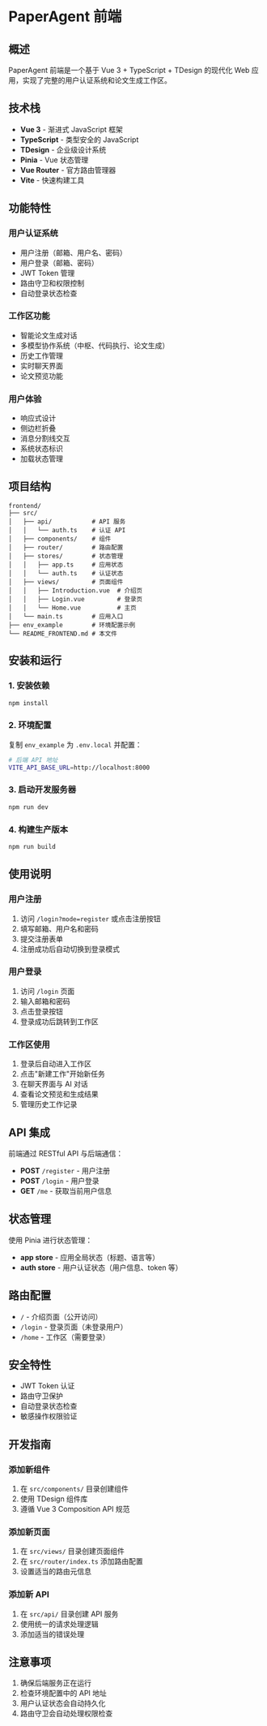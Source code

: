 # PaperAgent 前端

## 概述

PaperAgent 前端是一个基于 Vue 3 + TypeScript + TDesign 的现代化 Web 应用，实现了完整的用户认证系统和论文生成工作区。

## 技术栈

- **Vue 3** - 渐进式 JavaScript 框架
- **TypeScript** - 类型安全的 JavaScript
- **TDesign** - 企业级设计系统
- **Pinia** - Vue 状态管理
- **Vue Router** - 官方路由管理器
- **Vite** - 快速构建工具

## 功能特性

### 用户认证系统
- 用户注册（邮箱、用户名、密码）
- 用户登录（邮箱、密码）
- JWT Token 管理
- 路由守卫和权限控制
- 自动登录状态检查

### 工作区功能
- 智能论文生成对话
- 多模型协作系统（中枢、代码执行、论文生成）
- 历史工作管理
- 实时聊天界面
- 论文预览功能

### 用户体验
- 响应式设计
- 侧边栏折叠
- 消息分割线交互
- 系统状态标识
- 加载状态管理

## 项目结构

```
frontend/
├── src/
│   ├── api/           # API 服务
│   │   └── auth.ts    # 认证 API
│   ├── components/    # 组件
│   ├── router/        # 路由配置
│   ├── stores/        # 状态管理
│   │   ├── app.ts     # 应用状态
│   │   └── auth.ts    # 认证状态
│   ├── views/         # 页面组件
│   │   ├── Introduction.vue  # 介绍页
│   │   ├── Login.vue         # 登录页
│   │   └── Home.vue          # 主页
│   └── main.ts        # 应用入口
├── env_example        # 环境配置示例
└── README_FRONTEND.md # 本文件
```

## 安装和运行

### 1. 安装依赖
```bash
npm install
```

### 2. 环境配置
复制 `env_example` 为 `.env.local` 并配置：
```bash
# 后端 API 地址
VITE_API_BASE_URL=http://localhost:8000
```

### 3. 启动开发服务器
```bash
npm run dev
```

### 4. 构建生产版本
```bash
npm run build
```

## 使用说明

### 用户注册
1. 访问 `/login?mode=register` 或点击注册按钮
2. 填写邮箱、用户名和密码
3. 提交注册表单
4. 注册成功后自动切换到登录模式

### 用户登录
1. 访问 `/login` 页面
2. 输入邮箱和密码
3. 点击登录按钮
4. 登录成功后跳转到工作区

### 工作区使用
1. 登录后自动进入工作区
2. 点击"新建工作"开始新任务
3. 在聊天界面与 AI 对话
4. 查看论文预览和生成结果
5. 管理历史工作记录

## API 集成

前端通过 RESTful API 与后端通信：

- **POST** `/register` - 用户注册
- **POST** `/login` - 用户登录  
- **GET** `/me` - 获取当前用户信息

## 状态管理

使用 Pinia 进行状态管理：

- **app store** - 应用全局状态（标题、语言等）
- **auth store** - 用户认证状态（用户信息、token 等）

## 路由配置

- `/` - 介绍页面（公开访问）
- `/login` - 登录页面（未登录用户）
- `/home` - 工作区（需要登录）

## 安全特性

- JWT Token 认证
- 路由守卫保护
- 自动登录状态检查
- 敏感操作权限验证

## 开发指南

### 添加新组件
1. 在 `src/components/` 目录创建组件
2. 使用 TDesign 组件库
3. 遵循 Vue 3 Composition API 规范

### 添加新页面
1. 在 `src/views/` 目录创建页面组件
2. 在 `src/router/index.ts` 添加路由配置
3. 设置适当的路由元信息

### 添加新 API
1. 在 `src/api/` 目录创建 API 服务
2. 使用统一的请求处理逻辑
3. 添加适当的错误处理

## 注意事项

1. 确保后端服务正在运行
2. 检查环境配置中的 API 地址
3. 用户认证状态会自动持久化
4. 路由守卫会自动处理权限检查